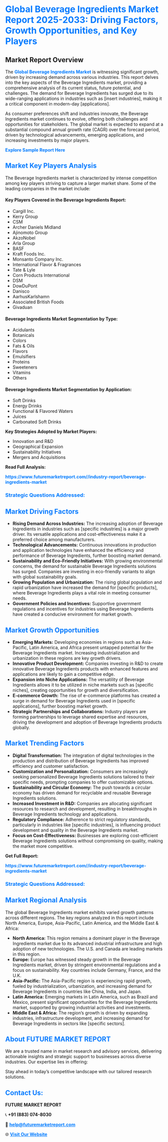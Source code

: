 <h1 style="color: #007BFF;">Global Beverage Ingredients Market Report 2025-2033: Driving Factors, Growth Opportunities, and Key Players</h1>

<section id="overview">
<h2>Market Report Overview</h2>
<p>The <a href="https://www.futuremarketreport.com//industry-report/beverage-ingredients-market" style="color: #007BFF; text-decoration: none;"><strong>Global Beverage Ingredients Market</strong></a> is witnessing significant growth, driven by increasing demand across various industries. This report delves into the key aspects of the Beverage Ingredients market, providing a comprehensive analysis of its current status, future potential, and challenges. The demand for Beverage Ingredients has surged due to its wide-ranging applications in industries such as [insert industries], making it a critical component in modern-day [applications].</p>
<p>As consumer preferences shift and industries innovate, the Beverage Ingredients market continues to evolve, offering both challenges and opportunities for stakeholders. The global market is expected to expand at a substantial compound annual growth rate (CAGR) over the forecast period, driven by technological advancements, emerging applications, and increasing investments by major players.</p>
</section>

<section id="overview">
<p><a href="https://www.futuremarketreport.com//request-sample/reportId=62514" style="color: #007BFF; text-decoration: none;"><strong>Explore Sample Report Here</strong></a></p>
</section>

<section id="key-players">
<h2 style="color: #007BFF;">Market Key Players Analysis</h2>
<p>The Beverage Ingredients market is characterized by intense competition among key players striving to capture a larger market share. Some of the leading companies in the market include:</p>
<h4>Key Players Covered in the Beverage Ingredients Report:</h4>
<ul><li>Cargill Inc.</li><li>Kerry Group</li><li>CSM</li><li>Archer Daniels Midland</li><li>Ajinomoto Group</li><li>AkzoNobel</li><li>Arla Group</li><li>BASF</li><li>Kraft Foods Inc.</li><li>Monsanto Company Inc.</li><li>International Flavor &amp; Fragrances</li><li>Tate &amp; Lyle</li><li>Corn Products International</li><li>DSM</li><li>DowDuPont</li><li>Danisco</li><li>AarhusKarlshamn</li><li>Associated British Foods</li><li>Givaduan</li></ul>
<h4>Beverage Ingredients Market Segmentation by Type:</h4>
<ul><li>Acidulants</li><li>Botanicals</li><li>Colors</li><li>Fats &amp; Oils</li><li>Flavors</li><li>Emulsifiers</li><li>Proteins</li><li>Sweeteners</li><li>Vitamins</li><li>Others</li></ul>

<h4>Beverage Ingredients Market Segmentation by Application:</h4>
<ul><li>Soft Drinks</li><li>Energy Drinks</li><li>Functional &amp; Flavored Waters</li><li>Juices</li><li>Carbonated Soft Drinks</li></ul>
<p><strong>Key Strategies Adopted by Market Players:</strong></p>
<ul>
<li>Innovation and R&D</li>
<li>Geographical Expansion</li>
<li>Sustainability Initiatives</li>
<li>Mergers and Acquisitions</li>
</ul>
</section>

<section>
<p><strong>Read Full Analysis: </strong></p><a href="https://www.futuremarketreport.com//industry-report/beverage-ingredients-market" style="color: #007BFF; text-decoration: none;"><strong>https://www.futuremarketreport.com//industry-report/beverage-ingredients-market</strong></a>
<h3 style="color: #007BFF;">Strategic Questions Addressed:</h3>
</section>

<section id="driving-factors">
<h2 style="color: #007BFF;">Market Driving Factors</h2>
<ul>
<li><strong>Rising Demand Across Industries:</strong> The increasing adoption of Beverage Ingredients in industries such as [specific industries] is a major growth driver. Its versatile applications and cost-effectiveness make it a preferred choice among manufacturers.</li>
<li><strong>Technological Advancements:</strong> Continuous innovations in production and application technologies have enhanced the efficiency and performance of Beverage Ingredients, further boosting market demand.</li>
<li><strong>Sustainability and Eco-Friendly Initiatives:</strong> With growing environmental concerns, the demand for sustainable Beverage Ingredients solutions has surged. Companies are investing in eco-friendly variants to align with global sustainability goals.</li>
<li><strong>Growing Population and Urbanization:</strong> The rising global population and rapid urbanization have increased the demand for [specific products], where Beverage Ingredients plays a vital role in meeting consumer needs.</li>
<li><strong>Government Policies and Incentives:</strong> Supportive government regulations and incentives for industries using Beverage Ingredients have created a conducive environment for market growth.</li>
</ul>
</section>

<section id="growth-opportunities">
<h2 style="color: #007BFF;">Market Growth Opportunities</h2>
<ul>
<li><strong>Emerging Markets:</strong> Developing economies in regions such as Asia-Pacific, Latin America, and Africa present untapped potential for the Beverage Ingredients market. Increasing industrialization and urbanization in these regions are key growth drivers.</li>
<li><strong>Innovative Product Development:</strong> Companies investing in R&D to create innovative Beverage Ingredients products with enhanced features and applications are likely to gain a competitive edge.</li>
<li><strong>Expansion into Niche Applications:</strong> The versatility of Beverage Ingredients allows it to be utilized in niche markets such as [specific niches], creating opportunities for growth and diversification.</li>
<li><strong>E-commerce Growth:</strong> The rise of e-commerce platforms has created a surge in demand for Beverage Ingredients used in [specific applications], further boosting market growth.</li>
<li><strong>Strategic Partnerships and Collaborations:</strong> Industry players are forming partnerships to leverage shared expertise and resources, driving the development and adoption of Beverage Ingredients products globally.</li>
</ul>
</section>

<section id="trending-factors">
<h2 style="color: #007BFF;">Market Trending Factors</h2>
<ul>
<li><strong>Digital Transformation:</strong> The integration of digital technologies in the production and distribution of Beverage Ingredients has improved efficiency and customer satisfaction.</li>
<li><strong>Customization and Personalization:</strong> Consumers are increasingly seeking personalized Beverage Ingredients solutions tailored to their specific needs, prompting companies to offer customizable options.</li>
<li><strong>Sustainability and Circular Economy:</strong> The push towards a circular economy has driven demand for recyclable and reusable Beverage Ingredients solutions.</li>
<li><strong>Increased Investment in R&D:</strong> Companies are allocating significant resources to research and development, resulting in breakthroughs in Beverage Ingredients technology and applications.</li>
<li><strong>Regulatory Compliance:</strong> Adherence to strict regulatory standards, particularly in industries like [specific industries], is influencing product development and quality in the Beverage Ingredients market.</li>
<li><strong>Focus on Cost-Effectiveness:</strong> Businesses are exploring cost-efficient Beverage Ingredients solutions without compromising on quality, making the market more competitive.</li>
</ul>
</section>

<section>
<p><strong>Get Full Report: </strong></p><a href="https://www.futuremarketreport.com//industry-report/beverage-ingredients-market" style="color: #007BFF; text-decoration: none;"><strong>https://www.futuremarketreport.com//industry-report/beverage-ingredients-market</strong></a>
<h3 style="color: #007BFF;">Strategic Questions Addressed:</h3>
</section>


<section id="regional-analysis">
<h2 style="color: #007BFF;">Market Regional Analysis</h2>
<p>The global Beverage Ingredients market exhibits varied growth patterns across different regions. The key regions analyzed in this report include North America, Europe, Asia-Pacific, Latin America, and the Middle East & Africa:</p>
<ul>
<li><strong>North America:</strong> This region remains a dominant player in the Beverage Ingredients market due to its advanced industrial infrastructure and high adoption of new technologies. The U.S. and Canada are leading markets in this region.</li>
<li><strong>Europe:</strong> Europe has witnessed steady growth in the Beverage Ingredients market, driven by stringent environmental regulations and a focus on sustainability. Key countries include Germany, France, and the U.K.</li>
<li><strong>Asia-Pacific:</strong> The Asia-Pacific region is experiencing rapid growth, fueled by industrialization, urbanization, and increasing demand for Beverage Ingredients in countries like China, India, and Japan.</li>
<li><strong>Latin America:</strong> Emerging markets in Latin America, such as Brazil and Mexico, present significant opportunities for the Beverage Ingredients market, supported by growing industrial activities and investments.</li>
<li><strong>Middle East & Africa:</strong> The region’s growth is driven by expanding industries, infrastructure development, and increasing demand for Beverage Ingredients in sectors like [specific sectors].</li>
</ul>
</section>

<footer>
<h2 style="color: #007BFF;">About FUTURE MARKET REPORT</h2>
<p>We are a trusted name in market research and advisory services, delivering actionable insights and strategic support to businesses across diverse industries. Our expertise lies in offering:</p>

<p>Stay ahead in today’s competitive landscape with our tailored research solutions.</p>

<h2 style="color: #007BFF;">Contact Us:</h2>
<p><strong>FUTURE MARKET REPORT</strong></p>
<p>📞 <strong>+91 (883) 074-8030</strong></p>
<p>📧 <strong><a href="mailto:help@futuremarketreport.com" style="color: #007BFF;">help@futuremarketreport.com</a></strong></p>
<p>🌐 <strong><a href="https://www.futuremarketreport.com/" style="color: #007BFF;">Visit Our Website</a></strong></p>
</footer>